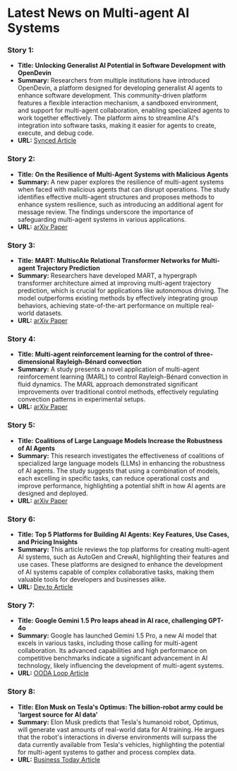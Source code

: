 # Latest News on Multi-agent AI Systems

### Story 1:
- **Title:** **Unlocking Generalist AI Potential in Software Development with OpenDevin**
- **Summary:** Researchers from multiple institutions have introduced OpenDevin, a platform designed for developing generalist AI agents to enhance software development. This community-driven platform features a flexible interaction mechanism, a sandboxed environment, and support for multi-agent collaboration, enabling specialized agents to work together effectively. The platform aims to streamline AI's integration into software tasks, making it easier for agents to create, execute, and debug code.
- **URL:** [Synced Article](https://syncedreview.com/2024/07/30/unlocking-generalist-ai-potential-in-software-development-with-opendevin/)

### Story 2:
- **Title:** **On the Resilience of Multi-Agent Systems with Malicious Agents**
- **Summary:** A new paper explores the resilience of multi-agent systems when faced with malicious agents that can disrupt operations. The study identifies effective multi-agent structures and proposes methods to enhance system resilience, such as introducing an additional agent for message review. The findings underscore the importance of safeguarding multi-agent systems in various applications.
- **URL:** [arXiv Paper](https://arxiv.org/abs/2408.00989)

### Story 3:
- **Title:** **MART: MultiscAle Relational Transformer Networks for Multi-agent Trajectory Prediction**
- **Summary:** Researchers have developed MART, a hypergraph transformer architecture aimed at improving multi-agent trajectory prediction, which is crucial for applications like autonomous driving. The model outperforms existing methods by effectively integrating group behaviors, achieving state-of-the-art performance on multiple real-world datasets.
- **URL:** [arXiv Paper](https://arxiv.org/abs/2407.21635)

### Story 4:
- **Title:** **Multi-agent reinforcement learning for the control of three-dimensional Rayleigh-Bénard convection**
- **Summary:** A study presents a novel application of multi-agent reinforcement learning (MARL) to control Rayleigh-Bénard convection in fluid dynamics. The MARL approach demonstrated significant improvements over traditional control methods, effectively regulating convection patterns in experimental setups.
- **URL:** [arXiv Paper](https://arxiv.org/abs/2407.21565)

### Story 5:
- **Title:** **Coalitions of Large Language Models Increase the Robustness of AI Agents**
- **Summary:** This research investigates the effectiveness of coalitions of specialized large language models (LLMs) in enhancing the robustness of AI agents. The study suggests that using a combination of models, each excelling in specific tasks, can reduce operational costs and improve performance, highlighting a potential shift in how AI agents are designed and deployed.
- **URL:** [arXiv Paper](https://arxiv.org/abs/2408.01380)

### Story 6:
- **Title:** **Top 5 Platforms for Building AI Agents: Key Features, Use Cases, and Pricing Insights**
- **Summary:** This article reviews the top platforms for creating multi-agent AI systems, such as AutoGen and CrewAI, highlighting their features and use cases. These platforms are designed to enhance the development of AI systems capable of complex collaborative tasks, making them valuable tools for developers and businesses alike.
- **URL:** [Dev.to Article](https://dev.to/oleg_protsenko_87315e838f/top-5-platforms-for-building-ai-agents-key-features-use-cases-and-pricing-insights-2dn7)

### Story 7:
- **Title:** **Google Gemini 1.5 Pro leaps ahead in AI race, challenging GPT-4o**
- **Summary:** Google has launched Gemini 1.5 Pro, a new AI model that excels in various tasks, including those calling for multi-agent collaboration. Its advanced capabilities and high performance on competitive benchmarks indicate a significant advancement in AI technology, likely influencing the development of multi-agent systems.
- **URL:** [OODA Loop Article](https://www.oodaloop.com/briefs/2024/08/05/google-gemini-1-5-pro-leaps-ahead-in-ai-race-challenging-gpt-4o/)

### Story 8:
- **Title:** **Elon Musk on Tesla's Optimus: The billion-robot army could be 'largest source for AI data'**
- **Summary:** Elon Musk predicts that Tesla's humanoid robot, Optimus, will generate vast amounts of real-world data for AI training. He argues that the robot's interactions in diverse environments will surpass the data currently available from Tesla's vehicles, highlighting the potential for multi-agent systems to gather and process complex data.
- **URL:** [Business Today Article](https://www.businesstoday.in/technology/news/story/elon-musk-on-teslas-optimus-the-billion-robot-army-could-be-largest-source-for-ai-data-440039-2024-08-03?utm_source=rssfeed)